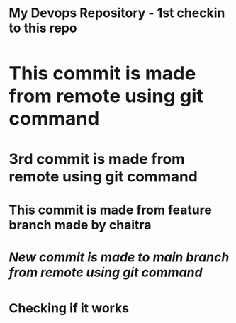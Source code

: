 <h1> My Devops Repository - 1st checkin to this repo<h/1>
<h2> This commit is made from remote using git command</h2>
<h3> 3rd commit is made from remote using git command</h3>
<h4> This commit is made from feature branch made by chaitra</h4>
<h5> New commit is made to main branch from remote using git command</h5>
Checking if it works
